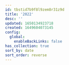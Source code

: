 ```yaml
---
id: tbstid7b9f8l9zem8r31z9d
title: '2022'
desc: ''
updated: 1650134923718
created: 1649604073145
config:
  global:
    enableBackLinks: false
has_collection: true
sort_by: date
sort_order: reverse
---
```


